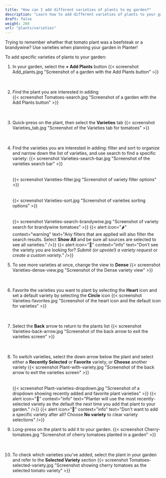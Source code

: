 ```yaml
---
title: "How can I add different varieties of plants to my garden?"
description: "Learn how to add different varieties of plants to your garden"
draft: false
weight: 204
url: "plants/varieties"
---
```


Trying to remember whether that tomato plant was a beefsteak or a brandywine?  Use varieties when planning your garden in Planter!

To add specific varieties of plants to your garden:

1. In your garden, select the **+ Add Plants** button
{{< screenshot Add_plants.jpg "Screenshot of a garden with the Add Plants button" >}}<br /><br /><br />

2. *Find* the plant you are interested in adding<br />
{{< screenshot Tomatoes-search.jpg "Screenshot of a garden with the Add Plants button" >}}<br /><br /><br />

3. Quick-press on the plant, then select the **Varieties** tab
{{< screenshot Varieties_tab.jpg "Screenshot of the Varieties tab for tomatoes" >}}<br /><br /><br />

4. Find the varieties you are interested in adding: filter and sort to organize and narrow down the list of varieties, and use search to find a specific variety:
{{< screenshot Varieties-search-bar.jpg "Screenshot of the varieties search bar" >}}<br /><br /><br />
{{< screenshot Varieties-filter.jpg "Screenshot of variety filter options" >}}<br /><br /><br />
{{< screenshot Varieties-sort.jpg "Screenshot of varieties sorting options" >}}<br /><br /><br />
{{< screenshot Varieties-search-brandywine.jpg "Screenshot of variety search for brandywine tomatoes" >}}
{{< alert icon="🌶️" context="warning" text="Any filters that are applied will also filter the search results. Select **Show All** and be sure all sources are selected to see all varieties." />}}
{{< alert icon="🥬" context="info" text="Don’t see the variety you are looking for? *Submit (or upvote!) a variety request* or *create a custom variety.*" />}}

5. To see more varieties at once, change the view to **Dense**
{{< screenshot Varieties-dense-view.jpg "Screenshot of the Dense variety view" >}}<br /><br /><br />

6. Favorite the varieties you want to plant by selecting the **Heart** icon and set a default variety by selecting the **Circle** icon
{{< screenshot Varieties-favorites.jpg "Screenshot of the heart icon and the default icon for varieties" >}}<br /><br /><br />

7. Select the **Back** arrow to return to the plants list
{{< screenshot Varieties-back-arrow.jpg "Screenshot of the back arrow to exit the varieties screen" >}}<br /><br /><br />

8. To switch varieties, select the down arrow below the plant and select either a **Recently Selected** or **Favorite** variety, or **Choose** another variety
{{< screenshot Plant-with-variety.jpg "Screenshot of the back arrow to exit the varieties screen" >}}<br /><br /><br />
{{< screenshot Plant-varieties-dropdown.jpg "Screenshot of a dropdown showing recently added and favorite plant varieties" >}}
{{< alert icon="🍅" context="info" text="Planter will use the most recently-selected variety as the default the next time you add that plant to your garden." />}}
{{< alert icon="🧄" context="info" text="Don't want to add a specific variety after all? Choose **No variety** to clear variety selections" />}}

9. Long-press on the plant to add it to your garden.
{{< screenshot Cherry-tomatoes.jpg "Screenshot of cherry tomatoes planted in a garden" >}}<br /><br /><br />

10. To check which varieties you've added, select the plant in your garden and refer to the **Selected Variety** section
{{< screenshot Tomatoes-selected-variety.jpg "Screenshot showing cherry tomatoes as the selected tomato variety" >}}
